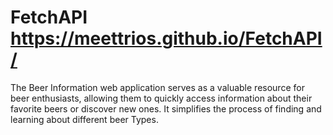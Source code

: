 # FetchAPI  https://meettrios.github.io/FetchAPI/
The Beer Information web application serves as a valuable resource for beer enthusiasts, allowing them to quickly access information about their favorite beers or discover new ones. It simplifies the process of finding and learning about different beer Types.

